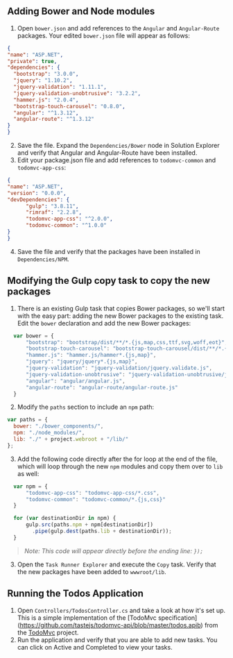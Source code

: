 ## Adding Bower and Node modules
1. Open `bower.json` and add references to the `Angular` and `Angular-Route` packages. Your edited `bower.json` file will appear as follows:

  ```json
{
  "name": "ASP.NET",
  "private": true,
  "dependencies": {
    "bootstrap": "3.0.0",
    "jquery": "1.10.2",
    "jquery-validation": "1.11.1",
    "jquery-validation-unobtrusive": "3.2.2",
    "hammer.js": "2.0.4",
    "bootstrap-touch-carousel": "0.8.0",
    "angular": "^1.3.12",
    "angular-route": "^1.3.12"
  }
}
  ```
  
2. Save the file. Expand the `Dependencies/Bower` node in Solution Explorer and verify that Angular and Angular-Route have been installed.
3. Edit your package.json file and add references to `todomvc-common` and `todomvc-app-css`:

  ```json
{
  "name": "ASP.NET",
  "version": "0.0.0",
  "devDependencies": {
        "gulp": "3.8.11",
        "rimraf": "2.2.8",
        "todomvc-app-css": "^2.0.0", 
        "todomvc-common": "^1.0.0"
  }
}
  ```
4. Save the file and verify that the packages have been installed in `Dependencies/NPM`.

## Modifying the Gulp copy task to copy the new packages
1. There is an existing Gulp task that copies Bower packages, so we'll start with the easy part: adding the new Bower packages to the existing task. Edit the `bower` declaration and add the new Bower packages:

  ```javascript
    var bower = {
        "bootstrap": "bootstrap/dist/**/*.{js,map,css,ttf,svg,woff,eot}",
        "bootstrap-touch-carousel": "bootstrap-touch-carousel/dist/**/*.{js,css}",
        "hammer.js": "hammer.js/hammer*.{js,map}",
        "jquery": "jquery/jquery*.{js,map}",
        "jquery-validation": "jquery-validation/jquery.validate.js",
        "jquery-validation-unobtrusive": "jquery-validation-unobtrusive/jquery.validate.unobtrusive.js",
        "angular": "angular/angular.js",
        "angular-route": "angular-route/angular-route.js"
    }
  ```
2. Modify the `paths` section to include an `npm` path:

  ```javascript
  var paths = {
    bower: "./bower_components/",
    npm: "./node_modules/",
    lib: "./" + project.webroot + "/lib/"
  };
  ```
  
3. Add the following code directly after the for loop at the end of the file, which will loop through the new `npm` modules and copy them over to `lib` as well:  

  ```javascript
    var npm = {
        "todomvc-app-css": "todomvc-app-css/*.css",
        "todomvc-common": "todomvc-common/*.{js,css}"
    }

    for (var destinationDir in npm) {
        gulp.src(paths.npm + npm[destinationDir])
          .pipe(gulp.dest(paths.lib + destinationDir));
    }
  ```
  > *Note: This code will appear directly before the ending line: `});`*
3. Open the `Task Runner Explorer` and execute the `Copy` task. Verify that the new packages have been added to `wwwroot/lib`.

## Running the Todos Application
1. Open `Controllers/TodosController.cs` and take a look at how it's set up. This is a simple implementation of the [TodoMvc specification] (https://github.com/tastejs/todomvc-api/blob/master/todos.apib) from the [TodoMvc](http://todomvc.com) project.
2. Run the application and verify that you are able to add new tasks. You can click on Active and Completed to view your tasks.
